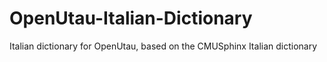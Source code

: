 # OpenUtau-Italian-Dictionary
Italian dictionary for OpenUtau, based on the CMUSphinx Italian dictionary
